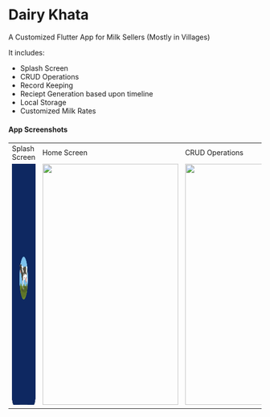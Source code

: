 # Dairy Khata

A Customized Flutter App for Milk Sellers (Mostly in Villages)

It includes:
- Splash Screen
- CRUD Operations
- Record Keeping
- Reciept Generation based upon timeline
- Local Storage
- Customized Milk Rates
  
#### App Screenshots

<table>
  <tr>
    <td>Splash Screen</td>
     <td>Home Screen</td>
     <td>CRUD Operations</td>
  </tr>
  <tr>
    <td><img src="screenshots/IMG-20241019-WA0010.jpg" width=270 height=480></td>
    <td><img src="screenshots/Screenshot_1582745125.png" width=270 height=480></td>
    <td><img src="screenshots/Screenshot_1582745139.png" width=270 height=480></td>
  </tr>
 </table>
